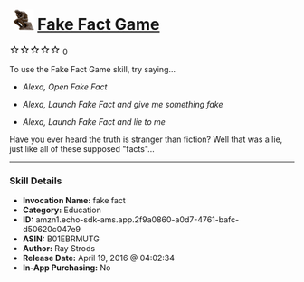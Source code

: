 # &nbsp;<img src="skill_icon" alt="Fake Fact Game icon" width="36"> [Fake Fact Game](http://alexa.amazon.com/#skills/amzn1.echo-sdk-ams.app.2f9a0860-a0d7-4761-bafc-d50620c047e9)
![0 stars](../../images/ic_star_border_black_18dp_1x.png)![0 stars](../../images/ic_star_border_black_18dp_1x.png)![0 stars](../../images/ic_star_border_black_18dp_1x.png)![0 stars](../../images/ic_star_border_black_18dp_1x.png)![0 stars](../../images/ic_star_border_black_18dp_1x.png) 0

To use the Fake Fact Game skill, try saying...

* *Alexa, Open Fake Fact*

* *Alexa, Launch Fake Fact and give me something fake*

* *Alexa, Launch Fake Fact and lie to me*

Have you ever heard the truth is stranger than fiction? Well that was a lie, just like all of these supposed "facts"...

***

### Skill Details

* **Invocation Name:** fake fact
* **Category:** Education
* **ID:** amzn1.echo-sdk-ams.app.2f9a0860-a0d7-4761-bafc-d50620c047e9
* **ASIN:** B01EBRMUTG
* **Author:** Ray Strods
* **Release Date:** April 19, 2016 @ 04:02:34
* **In-App Purchasing:** No
